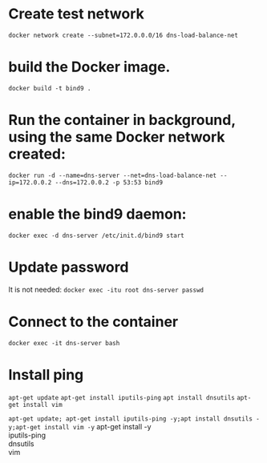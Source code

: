 # Create test network

`docker network create --subnet=172.0.0.0/16 dns-load-balance-net`

# build the Docker image.
`docker build -t bind9 .`

# Run the container in background, using the same Docker network created:
`docker run -d --name=dns-server --net=dns-load-balance-net --ip=172.0.0.2 --dns=172.0.0.2 -p 53:53 bind9`

# enable the bind9 daemon:
`docker exec -d dns-server /etc/init.d/bind9 start`

# Update password
It is not needed: `docker exec -itu root dns-server passwd`

# Connect to the container
`docker exec -it dns-server bash`

# Install ping
`apt-get update` 
`apt-get install iputils-ping`
`apt install dnsutils`
`apt-get install vim`

`apt-get update; apt-get install iputils-ping -y;apt install dnsutils -y;apt-get install vim -y`
apt-get install -y \
  iputils-ping \
  dnsutils \
  vim
